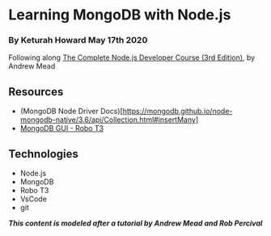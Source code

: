 # Learning MongoDB with Node.js
### By Keturah Howard May 17th 2020

Following along [The Complete Node.js Developer Course (3rd Edition)](https://www.udemy.com/course/the-complete-nodejs-developer-course-2/), by Andrew Mead

## Resources
- (MongoDB Node Driver Docs)[https://mongodb.github.io/node-mongodb-native/3.6/api/Collection.html#insertMany]
- [MongoDB GUI - Robo T3](https://robomongo.org/download)

## Technologies
- Node.js
- MongoDB
- Robo T3
- VsCode
- git

***This content is modeled after a tutorial by Andrew Mead and Rob Percival***